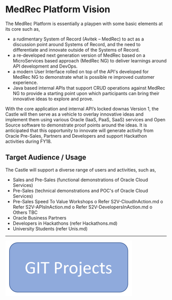 **MedRec Platform Vision**
===================


The MedRec Platform is essentially a playpen with some basic elements at its core such as,
 
-	a rudimentary System of Record (Avitek – MedRec) to act as a discussion point around Systems of Record, and the need to differentiate and innovate outside of the Systems of Record.
- a re-developed next generation version of MedRec based on a MicroServices based approach (MedRec NG) to deliver learnings around API development and DevOps.
- a modern User Interface rolled on top of the API's developed for MedRec NG to demonstrate what is possible re improved customer experience.
-	Java based internal APIs that support CRUD operations against MedRec NG to provide a starting point upon which participants can bring their innovative ideas to explore and prove.

With the core application and internal API’s locked downas Version 1, the Castle will then serve as a vehicle to overlay innovative ideas and implement them using various Oracle (IaaS, PaaS, SaaS) services and Open Source software to demonstrate proof points around the ideas. It is anticipated that this opportunity to innovate will generate activity from Oracle Pre-Sales, Partners and Developers and support Hackathon activities during FY18.

## Target Audience / Usage

The Castle will support a diverse range of users and activities, such as,
-	Sales and Pre-Sales (functional demonstrations of Oracle Cloud Services)
-	Pre-Sales (technical demonstrations and POC's of Oracle Cloud Services)
-	Pre-Sales Speed To Value Workshops 
o	Refer S2V-CloudInAction.md
o	Refer S2V-APIsInAction.md
o	Refer S2V-DevelopersInAction.md
o	Others TBC
-	Oracle Business Partners 
-	Developers in Hackathons (refer Hackathons.md)
-	University Students (refer Unis.md)


----------

<a href="gitmedrecng" rel="some text">![link text](git.PNG "GIT")</a>


